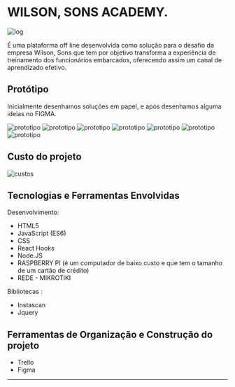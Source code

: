 # WILSON, SONS ACADEMY. 

![log](media/icons/icon.jpeg)


É uma plataforma off line desenvolvida como solução para o desafio da empresa Wilson, Sons que tem por objetivo transforma a experiência de treinamento dos funcionários embarcados, oferecendo assim um canal de aprendizado efetivo.

## Protótipo 

Inicialmente desenhamos soluções em papel, e após desenhamos alguma ideias no FIGMA.

![prototipo](media/readme/tablet1.jpeg)
![prototipo](media/readme/mobile1.jpeg)
![prototipo](media/readme/mobile2.jpeg) 
![prototipo](media/readme/mobile3.jpeg)
![prototipo](media/readme/mobile4.jpeg)
![prototipo](media/readme/prototipo0.png)
![prototipo](media/readme/prototipo2.png)


## Custo do projeto 


![custos](media/readme/custo.jpg)



## Tecnologias e Ferramentas Envolvidas

Desenvolvimento:

* HTML5
* JavaScript (ES6)
* CSS
* React Hooks
* Node.JS
* RASPBERRY PI (é um computador de baixo custo e que tem o tamanho de um cartão de crédito)
* REDE - MIKROTIKI 

Bibliotecas :
* Instascan 
* Jquery

## Ferramentas de Organização e Construção do projeto

* Trello
* Figma








***